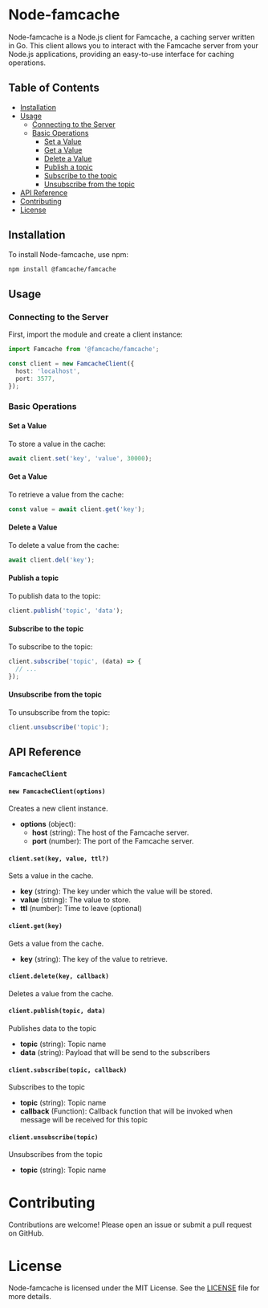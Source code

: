 # Node-famcache

Node-famcache is a Node.js client for Famcache, a caching server written in Go. This client allows you to interact with the Famcache server from your Node.js applications, providing an easy-to-use interface for caching operations.

## Table of Contents

- [Installation](#installation)
- [Usage](#usage)
  - [Connecting to the Server](#connecting-to-the-server)
  - [Basic Operations](#basic-operations)
    - [Set a Value](#set-a-value)
    - [Get a Value](#get-a-value)
    - [Delete a Value](#delete-a-value)
    - [Publish a topic](#publish-a-topic)
    - [Subscribe to the topic](#subscribe-to-the-topic)
    - [Unsubscribe from the topic](#unsubscribe-from-the-topic)
- [API Reference](#api-reference)
- [Contributing](#contributing)
- [License](#license)

## Installation

To install Node-famcache, use npm:

```sh
npm install @famcache/famcache
```

## Usage

### Connecting to the Server

First, import the module and create a client instance:

```ts
import Famcache from '@famcache/famcache';

const client = new FamcacheClient({
  host: 'localhost',
  port: 3577,
});
```

### Basic Operations

#### Set a Value

To store a value in the cache:

```ts
await client.set('key', 'value', 30000);
```

#### Get a Value

To retrieve a value from the cache:

```ts
const value = await client.get('key');
```

#### Delete a Value

To delete a value from the cache:

```ts
await client.del('key');
```


#### Publish a topic

To publish data to the topic:
```ts
client.publish('topic', 'data');
```

#### Subscribe to the topic

To subscribe to the topic:
```ts
client.subscribe('topic', (data) => {
  // ...
});
```

#### Unsubscribe from the topic

To unsubscribe from the topic:
```ts
client.unsubscribe('topic');
```

## API Reference

### `FamcacheClient`

#### `new FamcacheClient(options)`

Creates a new client instance.

- **options** (object):
  - **host** (string): The host of the Famcache server.
  - **port** (number): The port of the Famcache server.

#### `client.set(key, value, ttl?)`

Sets a value in the cache.

- **key** (string): The key under which the value will be stored.
- **value** (string): The value to store.
- **ttl** (number): Time to leave (optional)

#### `client.get(key)`

Gets a value from the cache.

- **key** (string): The key of the value to retrieve.

#### `client.delete(key, callback)`

Deletes a value from the cache.

#### `client.publish(topic, data)`

Publishes data to the topic

- **topic** (string): Topic name
- **data** (string): Payload that will be send to the subscribers

#### `client.subscribe(topic, callback)`

Subscribes to the topic

- **topic** (string): Topic name
- **callback** (Function): Callback function that will be invoked when message will be received for this topic


#### `client.unsubscribe(topic)`

Unsubscribes from the topic

- **topic** (string): Topic name

# Contributing

Contributions are welcome! Please open an issue or submit a pull request on GitHub.

# License

Node-famcache is licensed under the MIT License. See the [LICENSE](./LICENSE) file for more details.
